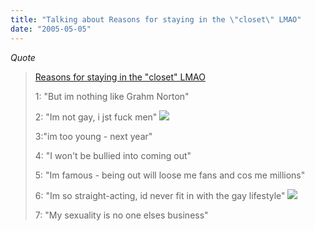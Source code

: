 ```yaml
---
title: "Talking about Reasons for staying in the \"closet\" LMAO"
date: "2005-05-05"
---
```


_Quote_

> [Reasons for staying in the "closet" LMAO](http://spaces.msn.com/members/Kandiboi/blog/cns!1pPwVgbFgXJVCs_IQ2_df_QQ!262.entry)  
> 
> 1: "But im nothing like Grahm Norton"
> 
> 2: "Im not gay, i jst fuck men" ![](http://spaces.msn.com/mmm2005-04-13_18.20/RTE/emoticons/smile_omg.gif)
> 
> 3:"im too young - next year"
> 
> 4: "I won't be bullied into coming out"
> 
> 5: "Im famous - being out will loose me fans and cos me millions"
> 
> 6: "Im so straight-acting, id never fit in with the gay lifestyle" ![](http://spaces.msn.com/mmm2005-04-13_18.20/RTE/emoticons/rainbow.gif)
> 
> 7: "My sexuality is no one elses business"
